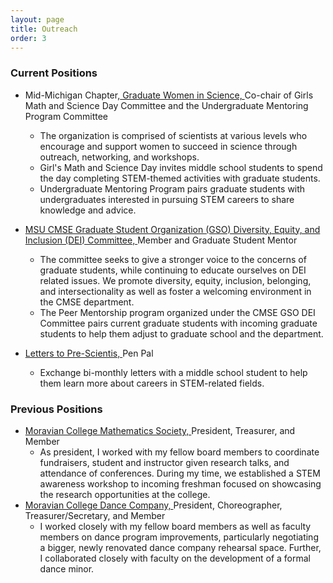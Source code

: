 ```yaml
---
layout: page
title: Outreach
order: 3
---
```

### Current Positions


* Mid-Michigan Chapter,<a href="https://midmichigan.wixsite.com/gwis" target = "_blank"> Graduate Women in Science, </a> Co-chair of Girls Math and Science Day Committee and the Undergraduate Mentoring Program Committee 
  * The organization is comprised of scientists at various levels who encourage and support women to succeed in science through outreach, networking, and workshops. 
  * Girl's Math and Science Day invites middle school students to spend the day completing STEM-themed activities with graduate students. 
  * Undergraduate Mentoring Program pairs graduate students with undergraduates interested in pursuing STEM careers to share knowledge and advice. 
  
* <a href="https://cmse.msu.edu/dept-resources/dei/" target = "_blank"> MSU CMSE Graduate Student Organization (GSO) Diversity, Equity, and Inclusion (DEI) Committee, </a>  Member and Graduate Student Mentor
  * The committee seeks to give a stronger voice to the concerns of graduate students, while continuing to educate ourselves on DEI related issues. We promote diversity, equity, inclusion, belonging, and intersectionality as well as foster a welcoming environment in the CMSE department. 
  * The Peer Mentorship program organized under the CMSE GSO DEI Committee pairs current graduate students with incoming graduate students to help them adjust to graduate school and the department. 

* <a href="https://prescientist.org/" target = "_blank"> Letters to Pre-Scientis, </a> Pen Pal
  * Exchange bi-monthly letters with a middle school student to help them learn more about careers in STEM-related fields.



### Previous Positions 
* <a href="https://www.moravian.edu/mathematics/student-opportunities" target = "_blank"> Moravian College Mathematics Society, </a> President, Treasurer, and Member
  * As president, I worked with my fellow board members to coordinate fundraisers, student and instructor given research talks, and attendance of conferences. During my time, we established a STEM awareness workshop to incoming freshman focused on showcasing the research opportunities at the college.
* <a href="https://www.moravian.edu/music/dance-at-moravian/dance-company" target = "_blank"> Moravian College Dance Company, </a> President, Choreographer, Treasurer/Secretary, and Member
  * I worked closely with my fellow board members as well as faculty members on dance program improvements, particularly negotiating a bigger, newly renovated dance company rehearsal space. Further, I collaborated closely with faculty on the development of a formal dance minor.